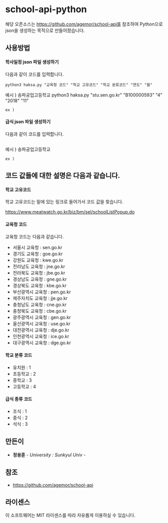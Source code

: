 # school-api-python
해당 오픈소스는 https://github.com/agemor/school-api를 참조하여 Python으로 json을 생성하는 목적으로 만들어졌습니다.

## 사용방법

#### 학사일정 json 파일 생성하기

다음과 같이 코드를 입력합니다.

```
python3 haksa.py "교육청 코드" "학교 고유코드" "학교 분류코드" "연도" "월"
```

예시 ) 송파공업고등학교
python3 haksa.py "stu.sen.go.kr" "B100000593" "4" "2018" "11"
```
ex )

```
#### 급식 json 파일 생성하기
다음과 같이 코드를 입력합니다.

```

```

예시 ) 송파공업고등학교

```
ex )

```

## 코드 값들에 대한 설명은 다음과 같습니다.

#### 학교 고유코드

학교 고유코드는 밑에 있는 링크로 들어가서 코드 값을 찾습니다.

https://www.meatwatch.go.kr/biz/bm/sel/schoolListPopup.do

#### 교육청 코드

교육청 코드는 다음과 같습니다.

* 서울시 교육청 : sen.go.kr
* 경기도 교육청 : goe.go.kr
* 강원도 교육청 : kwe.go.kr
* 전라남도 교육청 : jne.go.kr
* 전라북도 교육청 : jbe.go.kr
* 경상남도 교육청 : gne.go.kr
* 경상북도 교육청 : kbe.go.kr
* 부산광역시 교육청 : pen.go.kr
* 제주자치도 교육청 : jje.go.kr
* 충청남도 교육청 : cne.go.kr
* 충청북도 교육청 : cbe.go.kr
* 광주광역시 교육청 : gen.go.kr
* 울산광역시 교육청 : use.go.kr
* 대전광역시 교육청 : dje.go.kr
* 인천광역시 교육청 : ice.go.kr
* 대구광역시 교육청 : dge.go.kr

#### 학교 분류 코드

* 유치원 : 1
* 초등학교 : 2
* 중학교 : 3
* 고등학교 : 4

#### 급식 종류 코드

* 조식 : 1
* 중식 : 2
* 석식 : 3

## 만든이
* **정용훈** - *University : Sunkyul Univ* -

## 참조
* https://github.com/agemor/school-api

## 라이센스
이 소프트웨어는 MIT 라이센스를 따라 자유롭게 이용하실 수 있습니다.
